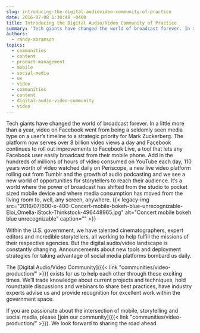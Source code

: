```yaml
---
slug: introducing-the-digital-audiovideo-community-of-practice
date: 2016-07-08 1:30:48 -0400
title: Introducing the Digital Audio/Video Community of Practice
summary: 'Tech giants have changed the world of broadcast forever. In a little more than a year, video on Facebook went from being a seldomly seen media type on a user’s timeline to a strategic priority for Mark Zuckerberg. The platform now serves over 8 billion video views a day and Facebook continues to roll out improvements'
authors:
  - randy-abramson
topics:
  - communities
  - content
  - product-management
  - mobile
  - social-media
  - ux
  - video
  - communities
  - content
  - digital-audio-video-community
  - video
---
```


Tech giants have changed the world of broadcast forever. In a little more than a year, video on Facebook went from being a seldomly seen media type on a user’s timeline to a strategic priority for Mark Zuckerberg. The platform now serves over 8 billion video views a day and Facebook continues to roll out improvements to Facebook Live, a tool that lets any Facebook user easily broadcast from their mobile phone. Add in the hundreds of millions of hours of video consumed on YouTube each day, 110 years worth of video watched daily on Periscope, a new live video platform rolling out from Tumblr and the growth of audio podcasting and we see a new world of opportunities for storytellers to reach their audience. It’s a world where the power of broadcast has shifted from the studio to pocket sized mobile device and where media consumption has moved from the living room to, well, any screen, anywhere. {{< legacy-img src="2016/07/600-x-400-Concert-mobile-bokeh-blue-unrecognizable-Eloi_Omella-iStock-Thinkstock-496448965.jpg" alt="Concert mobile bokeh blue unrecognizable" caption="" >}}

Within the U.S. government, we have talented cinematographers, expert editors and incredible storytellers, all working to help fulfill the missions of their respective agencies. But the digital audio/video landscape is constantly changing. Announcements about new tools and deployment strategies for taking advantage of social media platforms bombard us daily.

The [Digital Audio/Video Community]({{< link "communities/video-production/" >}}) exists for us to help each other through these exciting times. We’ll trade knowledge about current projects and techniques, hold roundtable discussions and webinars to share best practices, have industry experts advise us and provide recognition for excellent work within the government space.

If you are passionate about the intersection of mobile, storytelling and social media, please [join our community]({{< link "communities/video-production/" >}}). We look forward to sharing the road ahead.
